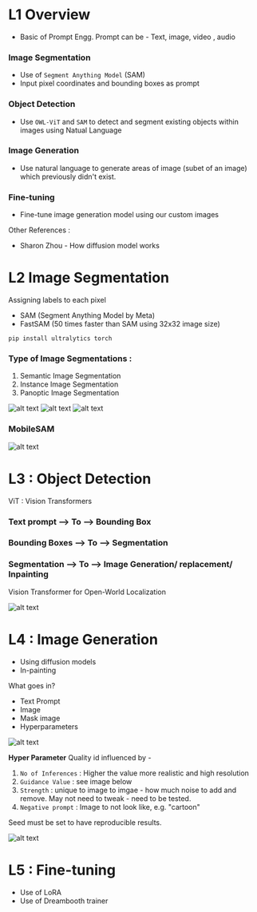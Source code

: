# L1 Overview
- Basic of Prompt Engg.
Prompt can be - Text, image, video , audio

### Image Segmentation
- Use of ```Segment Anything Model``` (SAM)
- Input pixel coordinates and bounding boxes as prompt

### Object Detection
- Use ```OWL-ViT``` and ```SAM``` to detect and segment existing objects within images using Natual Language

### Image Generation
- Use natural language to generate areas of image (subet of an image) which previously didn't exist.

### Fine-tuning
- Fine-tune image generation model using our custom images


Other References :
- Sharon Zhou - How diffusion model works


# L2 Image Segmentation 

Assigning labels to each pixel
- SAM (Segment Anything Model by Meta)
- FastSAM (50 times faster than SAM using 32x32 image size)

```pip install ultralytics torch```


### Type of Image Segmentations :
1. Semantic Image Segmentation
2. Instance Image Segmentation
3. Panoptic Image Segmentation

![alt text](sam_prompt.png)
![alt text](sam.png)
![alt text](fastSam.png)

### MobileSAM

![alt text](mobileSAM.png)


# L3 : Object Detection
ViT : Vision Transformers

### Text prompt --> To --> Bounding Box 

### Bounding Boxes --> To --> Segmentation

### Segmentation --> To --> Image Generation/ replacement/ Inpainting

Vision Transformer for Open-World Localization

![alt text](owl-vit.png)

# L4 : Image Generation

- Using diffusion models
- In-painting

What goes in?
- Text Prompt
- Image
- Mask image
- Hyperparameters

![alt text](diffusionModel.png)


**Hyper Parameter**
Quality id influenced by -
1. ```No of Inferences``` : Higher the value more realistic and high resolution
2. ```Guidance Value``` : see image below
3. ```Strength``` : unique to image to imgae - how much noise to add and remove. May not need to tweak - need to be tested.
4. ```Negative prompt``` : Image to not look like, e.g. "cartoon"

Seed must be set to have reproducible results.

![alt text](guidance.png)

# L5 : Fine-tuning 

- Use of LoRA
- Use of Dreambooth trainer
